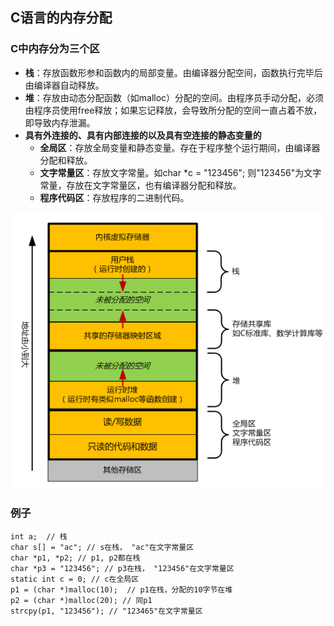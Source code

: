 ## C语言的内存分配

### C中内存分为三个区
* **栈**：存放函数形参和函数内的局部变量。由编译器分配空间，函数执行完毕后由编译器自动释放。
* **堆**：存放由动态分配函数（如malloc）分配的空间。由程序员手动分配，必须由程序员使用free释放；如果忘记释放，会导致所分配的空间一直占着不放，即导致内存泄漏。
* **具有外连接的、具有内部连接的以及具有空连接的静态变量的**
    * **全局区**：存放全局变量和静态变量。存在于程序整个运行期间，由编译器分配和释放。
    * **文字常量区**：存放文字常量。如char *c = "123456"; 则"123456"为文字常量，存放在文字常量区，也有编译器分配和释放。
    * **程序代码区**：存放程序的二进制代码。


![Diagram1](/assets/images/c.alloc.diagram.png)

### 例子
	int a;  // 栈
	char s[] = "ac"; // s在栈， "ac"在文字常量区
	char *p1, *p2; // p1, p2都在栈
	char *p3 = "123456"; // p3在栈， "123456"在文字常量区
	static int c = 0; // c在全局区
	p1 = (char *)malloc(10);  // p1在栈，分配的10字节在堆
	p2 = (char *)malloc(20); // 同p1
	strcpy(p1, "123456"); // "123465"在文字常量区
